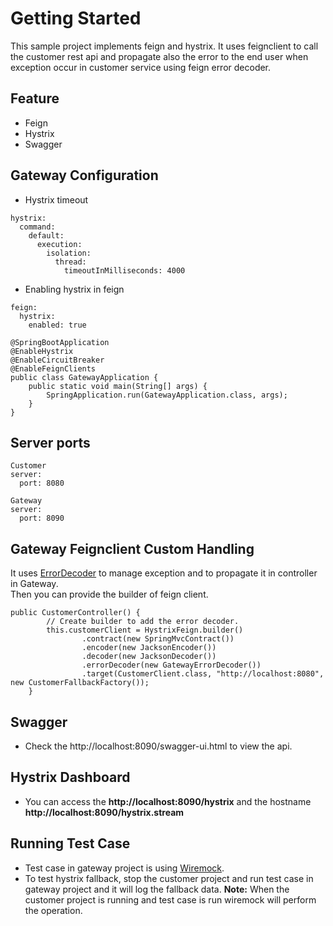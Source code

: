 # Getting Started
This sample project implements feign and hystrix. It uses feignclient to call the customer rest api and propagate also the error to the end user when exception occur in customer service using feign error decoder.

## Feature
* Feign
* Hystrix
* Swagger

## Gateway Configuration
* Hystrix timeout
```
hystrix:
  command:
    default:
      execution:
        isolation:
          thread:
            timeoutInMilliseconds: 4000
```
* Enabling hystrix in feign
```
feign:
  hystrix:
    enabled: true
    
@SpringBootApplication
@EnableHystrix
@EnableCircuitBreaker
@EnableFeignClients
public class GatewayApplication {
	public static void main(String[] args) {
		SpringApplication.run(GatewayApplication.class, args);
	}
}
```

## Server ports
```
Customer
server:
  port: 8080
  
Gateway
server:
  port: 8090
```

## Gateway Feignclient Custom Handling
It uses [ErrorDecoder](https://github.com/OpenFeign/feign/wiki/Custom-error-handling) to manage exception and to propagate it in controller in Gateway.
<br/>
Then you can provide the builder of feign client.
```
public CustomerController() {
        // Create builder to add the error decoder.
        this.customerClient = HystrixFeign.builder()
                .contract(new SpringMvcContract())
                .encoder(new JacksonEncoder())
                .decoder(new JacksonDecoder())
                .errorDecoder(new GatewayErrorDecoder())
                .target(CustomerClient.class, "http://localhost:8080", new CustomerFallbackFactory());
    }
```

## Swagger
* Check the http://localhost:8090/swagger-ui.html to view the api.

## Hystrix Dashboard
* You can access the **http://localhost:8090/hystrix** and the hostname **http://localhost:8090/hystrix.stream**

## Running Test Case
* Test case in gateway project is using [Wiremock](http://wiremock.org/).
* To test hystrix fallback, stop the customer project and run test case in gateway project and it will log the fallback data. **Note:** When the customer project is running and test case is run wiremock will perform the operation.

